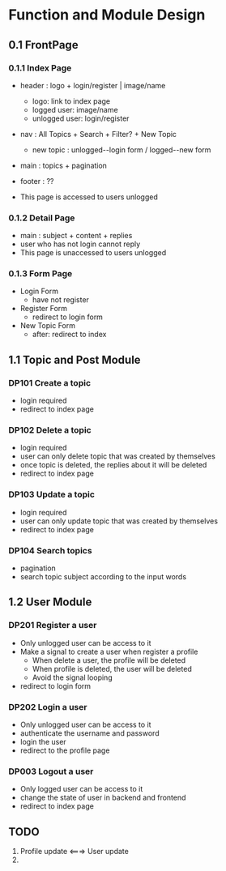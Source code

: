 # Function and Module Design

## 0.1 FrontPage

### 0.1.1 Index Page

- header : logo + login/register | image/name
    - logo: link to index page
    - logged user: image/name
    - unlogged user: login/register
- nav : All Topics + Search + Filter? + New Topic
    - new topic : unlogged--login form / logged--new form
- main : topics + pagination
- footer : ??

- This page is accessed to users unlogged

### 0.1.2 Detail Page

- main : subject + content + replies
- user who has not login cannot reply
- This page is unaccessed to users unlogged

### 0.1.3 Form Page

- Login Form
    - have not register
- Register Form
    - redirect to login form
- New Topic Form
    - after: redirect to index


## 1.1 Topic and Post Module

### DP101 Create a topic

- login required
- redirect to index page

### DP102 Delete a topic

- login required
- user can only delete topic that was created by themselves
- once topic is deleted, the replies about it will be deleted
- redirect to index page

### DP103 Update a topic

- login required
- user can only update topic that was created by themselves
- redirect to index page

### DP104 Search topics

- pagination
- search topic subject according to the input words

## 1.2 User Module

### DP201 Register a user

- Only unlogged user can be access to it
- Make a signal to create a user when register a profile
    - When delete a user, the profile will be deleted
    - When profile is deleted, the user will be deleted
    - Avoid the signal looping
- redirect to login form

### DP202 Login a user

- Only unlogged user can be access to it
- authenticate the username and password
- login the user
- redirect to the profile page

### DP003 Logout a user

- Only logged user can be access to it
- change the state of user in backend and frontend
- redirect to index page


## TODO

1. Profile update  <===> User update
2. 